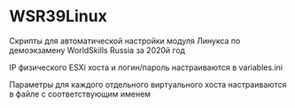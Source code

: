 # WSR39Linux
Скрипты для автоматической настройки модуля Линукса по демоэкзамену WorldSkills Russia за 2020й год

IP физического ESXi хоста и логин/пароль настраиваются в variables.ini

Параметры для каждого отдельного виртуального хоста настраиваются в файле с соответствующим именем
